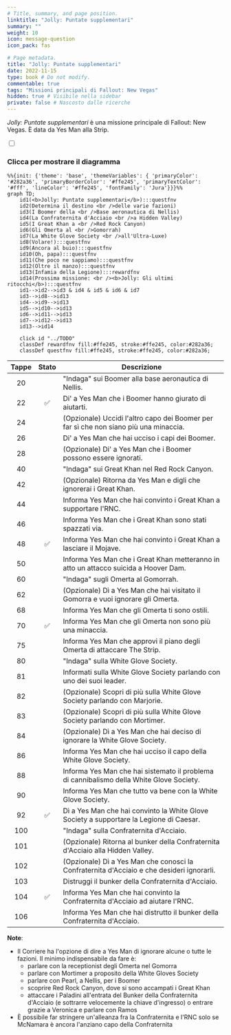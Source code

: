 ```yaml
---
# Title, summary, and page position.
linktitle: "Jolly: Puntate supplementari"
summary: ""
weight: 10
icon: message-question
icon_pack: fas

# Page metadata.
title: "Jolly: Puntate supplementari"
date: 2022-11-15
type: book # Do not modify.
commentable: true
tags: "Missioni principali di Fallout: New Vegas"
hidden: true # Visibile nella sidebar
private: false # Nascosto dalle ricerche
---
```


<div class="fnv">


*Jolly: Puntate supplementari* è una missione principale di Fallout: New Vegas. È data da Yes Man alla Strip.


<section class="chart-collapse">
<input type="checkbox" name="collapse2" id="handle2">
<h3 class="handle">
<label for="handle2">Clicca per mostrare il diagramma</label>
</h3>
<div class="content">

```mermaid
%%{init: {'theme': 'base', 'themeVariables': { 'primaryColor': '#282a36', 'primaryBorderColor': '#ffe245', 'primaryTextColor': '#fff', 'lineColor': '#ffe245', 'fontFamily': 'Jura'}}}%%
graph TD;
    id1(<b>Jolly: Puntate supplementari</b>):::questfnv
    id2(Determina il destino <br />delle varie fazioni)
    id3(I Boomer della <br />Base aeronautica di Nellis)
    id4(La Confraternita d'Acciaio <br />a Hidden Valley)
    id5(I Great Khan a <br />Red Rock Canyon)
    id6(Gli Omerta al <br />Gomorrah)
    id7(La White Glove Society <br />all'Ultra-Luxe) 
    id8(Volare!):::questfnv
    id9(Ancora al buio):::questfnv
    id10(Oh, papa):::questfnv
    id11(Che poco ne sappiamo):::questfnv
    id12(Oltre il manzo):::questfnv
    id13(Infamia della Legione):::rewardfnv 
    id14(Prossima missione: <br /><b>Jolly: Gli ultimi ritocchi</b>):::questfnv
    id1-->id2-->id3 & id4 & id5 & id6 & id7
    id3-->id8-->id13
    id4-->id9-->id13
    id5-->id10-->id13
    id6-->id11-->id13
    id7-->id12-->id13
    id13-->id14
    
    click id "../TODO"
    classDef rewardfnv fill:#ffe245, stroke:#ffe245, color:#282a36;
    classDef questfnv fill:#ffe245, stroke:#ffe245, color:#282a36;
```

</div>
</section>

| Tappe |       Stato        | Descrizione |
|:-----:|:------------------:| ----------- |
|                           20                          |            | "Indaga" sui Boomer alla base aeronautica di Nellis.                                                                                                                        |
|                           22                          | :white_check_mark: | Di' a Yes Man che i Boomer hanno giurato di aiutarti.                                                                                                                       |
|                           24                          |            | (Opzionale) Uccidi l'altro capo dei Boomer per far sì che non siano più una minaccia.                                                                                       |
|                           26                          |            | Di' a Yes Man che hai ucciso i capi dei Boomer.                                                                                                                             |
|                           28                          |            | (Opzionale) Di' a Yes Man che i Boomer possono essere ignorati.                                                                                                             |
|                           40                          |            | "Indaga" sui Great Khan nel Red Rock Canyon.                                                                                                                                |
|                           42                          |            | (Opzionale) Ritorna da Yes Man e digli che ignorerai i Great Khan.                                                                                                          |
|                           44                          |            | Informa Yes Man che hai convinto i Great Khan a supportare l'RNC.                                                                                                           |
|                           46                          |            | Informa Yes Man che i Great Khan sono stati spazzati via.                                                                                                                   |
|                           48                          | :white_check_mark: | Informa Yes Man che hai convinto i Great Khan a lasciare il Mojave.                                                                                                         |
|                           50                          |            | Informa Yes Man che i Great Khan metteranno in atto un attacco suicida a Hoover Dam.                                                                                        |
|                           60                          |            | "Indaga" sugli Omerta al Gomorrah.                                                                                                                                          |
|                           62                          |            | (Opzionale) Dì a Yes Man che hai visitato il Gomorra e vuoi ignorare gli Omerta.                                                                                            |
|                           68                          |            | Informa Yes Man che gli Omerta ti sono ostili.                                                                                                                              |
|                           70                          | :white_check_mark: | Informa Yes Man che gli Omerta non sono più una minaccia.                                                                                                                   |
|                           75                          |            | Informa Yes Man che approvi il piano degli Omerta di attaccare The Strip.                                                                                                   |
|                           80                          |            | "Indaga" sulla White Glove Society.                                                                                                                                         |
|                           81                          |            | Informati sulla White Glove Society parlando con uno dei suoi leader.                                                                                                       |
|                           82                          |            | (Opzionale) Scopri di più sulla White Glove Society parlando con Marjorie.                                                                                                  |
|                           83                          |            | (Opzionale) Scopri di più sulla White Glove Society parlando con Mortimer.                                                                                                  |
|                           84                          |            | (Opzionale) Dì a Yes Man che hai deciso di ignorare la White Glove Society.                                                                                                 |
|                           86                          |            | Informa Yes Man che hai ucciso il capo della White Glove Society.                                                                                                           |
|                           88                          |            | Informa Yes Man che hai sistemato il problema di cannibalismo della White Glove Society.                                                                                    |
|                           90                          |            | Informa Yes Man che tutto va bene con la White Glove Society.                                                                                                               |
|                           92                          | :white_check_mark: | Dì a Yes Man che hai convinto la White Glove Society a supportare la Legione di Caesar.                                                                                     |
|                          100                          |            | "Indaga" sulla Confraternita d'Acciaio.                                                                                                                                     |
|                          101                          |            | (Opzionale) Ritorna al bunker della Confraternita d'Acciaio alla Hidden Valley.                                                                                             |
|                          102                          |            | (Opzionale) Dì a Yes Man che conosci la Confraternita d'Acciaio e che desideri ignorarli.                                                                                   |
|                          103                          |            | Distruggi il bunker della Confraternita d'Acciaio.                                                                                                                          |
|                          104                          | :white_check_mark: | Informa Yes Man che hai convinto la Confraternita d'Acciaio ad aiutare l'RNC.                                                                                               |
|                          106                          |            | Informa Yes Man che hai distrutto il bunker della Confraternita d'Acciaio.                                                                                                  |





**Note**:
- Il Corriere ha l'opzione di dire a Yes Man di ignorare alcune o tutte le fazioni. Il minimo indispensabile da fare è:
  - parlare con la receptionist degli Omerta nel Gomorra
  - parlare con Mortimer a proposito della White Gloves Society
  - parlare con Pearl, a Nellis, per i Boomer
  - scoprire Red Rock Canyon, dove si sono accampati i Great Khan
  - attaccare i Paladini all'entrata del Bunker della Confraternita d'Acciaio (e sottrarre velocemente la chiave d'ingresso) o entrare grazie a Veronica e parlare con Ramos
- È possibile far stringere un'alleanza fra la Confraternita e l'RNC solo se McNamara è ancora l'anziano capo della Confraternita


</div>


